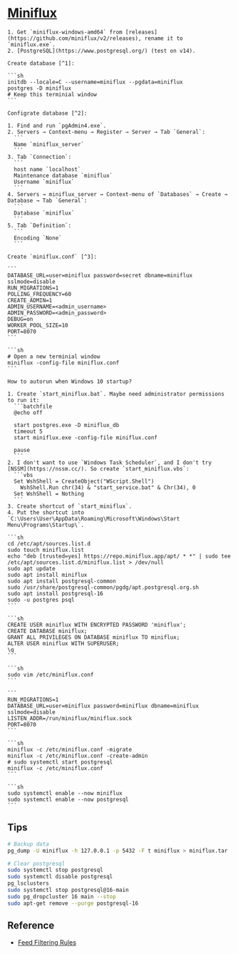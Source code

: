 # [Miniflux](https://miniflux.app/)

````{tab} Windows 10
1. Get `miniflux-windows-amd64` from [releases](https://github.com/miniflux/v2/releases), rename it to `miniflux.exe`.
2. [PostgreSQL](https://www.postgresql.org/) (test on v14).

Create database [^1]:

```sh
initdb --locale=C --username=miniflux --pgdata=miniflux
postgres -D miniflux
# Keep this terminial window
```

Configrate database [^2]:

1. Find and run `pgAdmin4.exe`.
2. Servers → Context-menu → Register → Server → Tab `General`:
  ```
  Name `miniflux_server`
  ```
3. Tab `Connection`:
  ```
  host name `localhost`
  Maintenance database `miniflux`
  Username `miniflux`
  ```
4. Servers → miniflux_server → Context-menu of `Databases` → Create → Database → Tab `General`:
  ```
  Database `miniflux`
  ```
5. Tab `Definition`:
  ```
  Encoding `None`
  ```

Create `miniflux.conf` [^3]:

```
DATABASE_URL=user=miniflux password=secret dbname=miniflux sslmode=disable
RUN_MIGRATIONS=1
POLLING_FREQUENCY=60
CREATE_ADMIN=1
ADMIN_USERNAME=<admin_username>
ADMIN_PASSWORD=<admin_password>
DEBUG=on
WORKER_POOL_SIZE=10
PORT=8070
```

```sh
# Open a new terminial window
miniflux -config-file miniflux.conf
```

How to autorun when Windows 10 startup?

1. Create `start_miniflux.bat`. Maybe need administrator permissions to run it:
  ```batchfile
  @echo off

  start postgres.exe -D miniflux_db
  timeout 5
  start miniflux.exe -config-file miniflux.conf

  pause
  ```
2. I don't want to use `Windows Task Scheduler`, and I don't try [NSSM](https://nssm.cc/). So create `start_miniflux.vbs`:
  ```vbs
  Set WshShell = CreateObject("WScript.Shell")
    WshShell.Run chr(34) & "start_service.bat" & Chr(34), 0
  Set WshShell = Nothing
  ```
3. Create shortcut of `start_miniflux`.
4. Put the shortcut into `C:\Users\User\AppData\Roaming\Microsoft\Windows\Start Menu\Programs\Startup\`.
````

````{tab} Ubuntu 22 ARM [^4][^5][^6][^7]
```sh
cd /etc/apt/sources.list.d
sudo touch miniflux.list
echo "deb [trusted=yes] https://repo.miniflux.app/apt/ * *" | sudo tee /etc/apt/sources.list.d/miniflux.list > /dev/null
sudo apt update
sudo apt install miniflux
sudo apt install postgresql-common
sudo /usr/share/postgresql-common/pgdg/apt.postgresql.org.sh
sudo apt install postgresql-16
sudo -u postgres psql
```

```sh
CREATE USER miniflux WITH ENCRYPTED PASSWORD 'miniflux';
CREATE DATABASE miniflux;
GRANT ALL PRIVILEGES ON DATABASE miniflux TO miniflux;
ALTER USER miniflux WITH SUPERUSER;
\q
```

```sh
sudo vim /etc/miniflux.conf
```

```
RUN_MIGRATIONS=1
DATABASE_URL=user=miniflux password=miniflux dbname=miniflux sslmode=disable
LISTEN_ADDR=/run/miniflux/miniflux.sock
PORT=8070
```

```sh
miniflux -c /etc/miniflux.conf -migrate
miniflux -c /etc/miniflux.conf -create-admin
# sudo systemctl start postgresql
miniflux -c /etc/miniflux.conf
```

```sh
sudo systemctl enable --now miniflux
sudo systemctl enable --now postgresql
```
````

## Tips

```sh
# Backup data
pg_dump -U miniflux -h 127.0.0.1 -p 5432 -F t miniflux > miniflux.tar
```

```sh
# Clear postgresql
sudo systemctl stop postgresql
sudo systemctl disable postgresql
pg_lsclusters
sudo systemctl stop postgresql@16-main
sudo pg_dropcluster 16 main --stop
sudo apt-get remove --purge postgresql-16
```

## Reference

- [Feed Filtering Rules](https://miniflux.app/docs/rules.html#feed-filtering-rules)

[^1]: [initdb](https://www.postgresql.org/docs/current/app-initdb.html)
[^2]: [Server Dialog](https://www.pgadmin.org/docs/pgadmin4/development/server_dialog.html)
[^3]: [Configuration Parameters](https://miniflux.app/docs/configuration.html)
[^4]: [Debian Installation](https://miniflux.app/docs/debian.html)
[^5]: [How do I solve this problem to use psql? | psql: error: FATAL: role "postgres" does not exist](https://stackoverflow.com/questions/65222869/how-do-i-solve-this-problem-to-use-psql-psql-error-fatal-role-postgres-d)
[^6]: [How To Completely Uninstall PostgreSQL](https://kb.objectrocket.com/postgresql/how-to-completely-uninstall-postgresql-757)
[^7]: [Linux downloads (Ubuntu)](https://www.postgresql.org/download/linux/ubuntu/)
[^8]: [Proper Way To Install Miniflux RSS Reader on Ubuntu 22](https://ntmv.net/posts/proper-way-to-install-miniflux/)